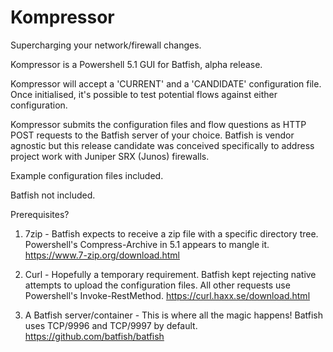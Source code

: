 # Kompressor
Supercharging your network/firewall changes.

Kompressor is a Powershell 5.1 GUI for Batfish, alpha release.

Kompressor will accept a 'CURRENT' and a 'CANDIDATE' configuration file. 
Once initialised, it's possible to test potential flows against either configuration. 

Kompressor submits the configuration files and flow questions as HTTP POST requests to the Batfish server of your choice.
Batfish is vendor agnostic but this release candidate was conceived specifically to address project work with Juniper SRX (Junos) firewalls.

Example configuration files included.

Batfish not included.





Prerequisites?

1. 7zip - Batfish expects to receive a zip file with a specific directory tree. Powershell's Compress-Archive in 5.1 appears to mangle it.
https://www.7-zip.org/download.html

2. Curl - Hopefully a temporary requirement. Batfish kept rejecting native attempts to upload the configuration files.
All other requests use Powershell's Invoke-RestMethod.
https://curl.haxx.se/download.html

3. A Batfish server/container - This is where all the magic happens! Batfish uses TCP/9996 and TCP/9997 by default.
https://github.com/batfish/batfish

